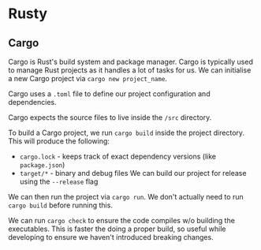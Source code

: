 # Rusty

## Cargo

Cargo is Rust's build system and package manager. Cargo is typically used to manage Rust projects as it handles a lot of tasks for us. We can initialise a new Cargo project via `cargo new project_name`.

Cargo uses a `.toml` file to define our project configuration and dependencies.

Cargo expects the source files to live inside the `/src` directory.

To build a Cargo project, we run `cargo build` inside the project directory. This will produce the following:

- `cargo.lock` - keeps track of exact dependency versions (like `package.json`)
- `target/*` - binary and debug files
  We can build our project for release using the `--release` flag

We can then run the project via `cargo run`. We don't actually need to run `cargo build` before running this.

We can run `cargo check` to ensure the code compiles w/o building the executables. This is faster the doing a proper build, so useful while developing to ensure we haven't introduced breaking changes.
